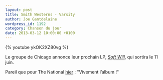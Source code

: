 ```yaml
---
layout: post
title: Smith Westerns - Varsity
author: Joe Gantdelaine
wordpress_id: 1192
category: Chanson du jour
date: 2013-03-12 10:00:00 +0100
---
```


{% youtube ykOK2XZ80vg %}

Le groupe de Chicago annonce leur prochain LP, [_Soft Will_][1], qui sortira le
11 juin.

Pareil que pour The National [hier][2] : "Vivement l’album !"

[1]: https://album.link/fr/i/657433087
[2]: https://www.deadrooster.org/the-national-sea-of-love/
